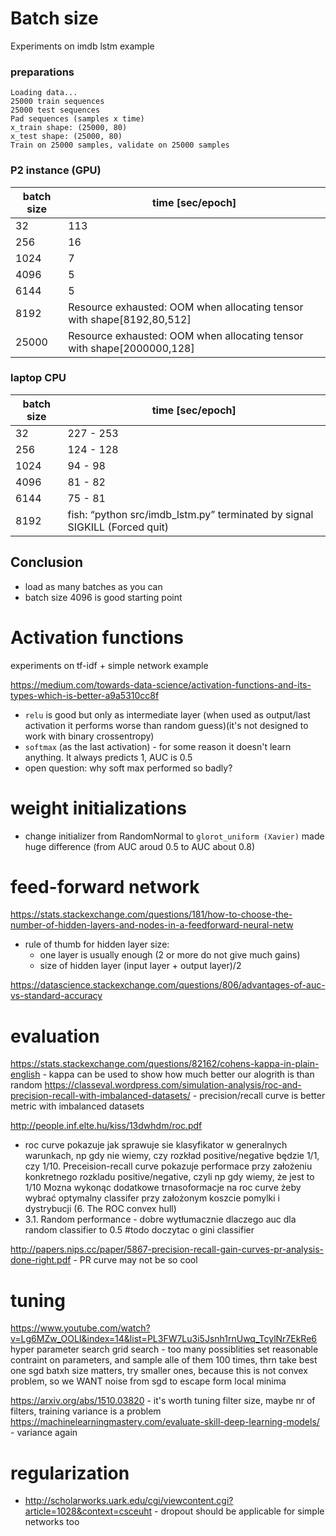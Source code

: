 # Batch size

Experiments on imdb lstm example

### preparations
```
Loading data...
25000 train sequences
25000 test sequences
Pad sequences (samples x time)
x_train shape: (25000, 80)
x_test shape: (25000, 80)
Train on 25000 samples, validate on 25000 samples
```


### P2 instance (GPU)

|batch size|time \[sec/epoch\] |
|----------|-------------|
|32|  113|
|256| 16 |
|1024| 7 |
|4096|5 |
|6144|5 |
|8192|Resource exhausted: OOM when allocating tensor with shape\[8192,80,512\]
|25000|Resource exhausted: OOM when allocating tensor with shape\[2000000,128\]

### laptop CPU

|batch size|time \[sec/epoch\] |
|----------|-------------|
|32|227 - 253 |
|256|124 - 128 |
|1024|94 - 98 |
|4096|81 - 82 |
|6144|75  - 81 |
|8192|fish: “python src/imdb_lstm.py” terminated by signal SIGKILL (Forced quit)



## Conclusion
-  load as many batches as you can
- batch size 4096 is good starting point



# Activation functions
experiments on tf-idf + simple network example

https://medium.com/towards-data-science/activation-functions-and-its-types-which-is-better-a9a5310cc8f
- `relu` is good but only as intermediate layer (when used as output/last activation it performs worse than random guess)(it's not designed to work with binary crossentropy)
- `softmax` (as the last activation) - for some reason it doesn't learn anything. It always predicts 1, AUC is 0.5
- open question: why soft max performed so badly?


# weight initializations
- change initializer from RandomNormal to `glorot_uniform (Xavier)` made huge difference (from AUC aroud 0.5 to AUC about 0.8)


# feed-forward network

https://stats.stackexchange.com/questions/181/how-to-choose-the-number-of-hidden-layers-and-nodes-in-a-feedforward-neural-netw
- rule of thumb for hidden layer size:
  - one layer is usually enough (2 or more do not give much gains)
  - size of hidden layer (input layer + output layer)/2

https://datascience.stackexchange.com/questions/806/advantages-of-auc-vs-standard-accuracy

# evaluation
https://stats.stackexchange.com/questions/82162/cohens-kappa-in-plain-english - kappa can be used to show how much better our alogrith is than random
https://classeval.wordpress.com/simulation-analysis/roc-and-precision-recall-with-imbalanced-datasets/ - precision/recall curve is better metric with imbalanced datasets

http://people.inf.elte.hu/kiss/13dwhdm/roc.pdf
- roc curve pokazuje jak sprawuje sie klasyfikator w generalnych warunkach, np gdy nie wiemy, czy rozkład positive/negative będzie 1/1, czy 1/10.
Preceision-recall curve pokazuje performace przy założeniu konkretnego rozkladu positive/negative, czyli np gdy wiemy, że jest to 1/10
Mozna wykonąc dodatkowe trnasoformacje na roc curve żeby wybrać optymalny classifer przy założonym koszcie pomylki i dystrybucji (6. The ROC convex hull)
- 3.1. Random performance - dobre wytłumacznie dlaczego auc dla random classifier to 0.5
#todo doczytac o gini classifier


http://papers.nips.cc/paper/5867-precision-recall-gain-curves-pr-analysis-done-right.pdf - PR curve may not be so cool

# tuning
https://www.youtube.com/watch?v=Lg6MZw_OOLI&index=14&list=PL3FW7Lu3i5Jsnh1rnUwq_TcylNr7EkRe6
hyper parameter search
grid search - too many possiblities
set reasonable contraint on parameters, and sample alle of them 100 times, thrn take best one
sgd batxh size matters, try smaller ones, because this is not convex problem, so we WANT noise from sgd to escape form local minima


https://arxiv.org/abs/1510.03820 -  it's worth tuning filter size, maybe nr of filters, training variance is a problem
https://machinelearningmastery.com/evaluate-skill-deep-learning-models/ - variance again

# regularization
- http://scholarworks.uark.edu/cgi/viewcontent.cgi?article=1028&context=csceuht - dropout should be applicable for simple networks too


